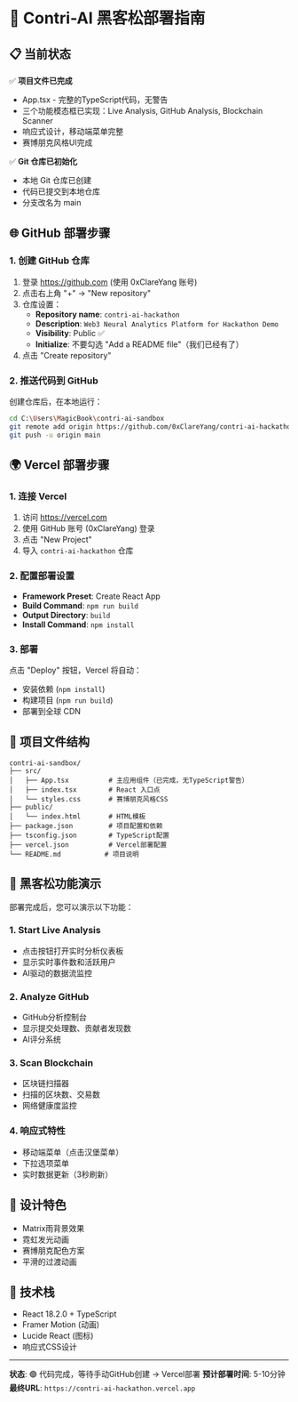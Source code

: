 # 🚀 Contri-AI 黑客松部署指南

## 📋 当前状态
✅ **项目文件已完成**
- App.tsx - 完整的TypeScript代码，无警告
- 三个功能模态框已实现：Live Analysis, GitHub Analysis, Blockchain Scanner
- 响应式设计，移动端菜单完整
- 赛博朋克风格UI完成

✅ **Git 仓库已初始化**
- 本地 Git 仓库已创建
- 代码已提交到本地仓库
- 分支改名为 main

## 🌐 GitHub 部署步骤

### 1. 创建 GitHub 仓库
1. 登录 https://github.com (使用 0xClareYang 账号)
2. 点击右上角 "+" → "New repository"
3. 仓库设置：
   - **Repository name**: `contri-ai-hackathon`
   - **Description**: `Web3 Neural Analytics Platform for Hackathon Demo`
   - **Visibility**: Public ✅
   - **Initialize**: 不要勾选 "Add a README file"（我们已经有了）
4. 点击 "Create repository"

### 2. 推送代码到 GitHub
创建仓库后，在本地运行：
```bash
cd C:\Users\MagicBook\contri-ai-sandbox
git remote add origin https://github.com/0xClareYang/contri-ai-hackathon.git
git push -u origin main
```

## 🌍 Vercel 部署步骤

### 1. 连接 Vercel
1. 访问 https://vercel.com
2. 使用 GitHub 账号 (0xClareYang) 登录
3. 点击 "New Project"
4. 导入 `contri-ai-hackathon` 仓库

### 2. 配置部署设置
- **Framework Preset**: Create React App
- **Build Command**: `npm run build`
- **Output Directory**: `build`
- **Install Command**: `npm install`

### 3. 部署
点击 "Deploy" 按钮，Vercel 将自动：
- 安装依赖 (`npm install`)
- 构建项目 (`npm run build`)
- 部署到全球 CDN

## 🔧 项目文件结构
```
contri-ai-sandbox/
├── src/
│   ├── App.tsx          # 主应用组件（已完成，无TypeScript警告）
│   ├── index.tsx        # React 入口点
│   └── styles.css       # 赛博朋克风格CSS
├── public/
│   └── index.html       # HTML模板
├── package.json         # 项目配置和依赖
├── tsconfig.json        # TypeScript配置
├── vercel.json          # Vercel部署配置
└── README.md           # 项目说明
```

## 🎯 黑客松功能演示

部署完成后，您可以演示以下功能：

### 1. **Start Live Analysis** 
- 点击按钮打开实时分析仪表板
- 显示实时事件数和活跃用户
- AI驱动的数据流监控

### 2. **Analyze GitHub**
- GitHub分析控制台
- 显示提交处理数、贡献者发现数
- AI评分系统

### 3. **Scan Blockchain**
- 区块链扫描器
- 扫描的区块数、交易数
- 网络健康度监控

### 4. **响应式特性**
- 移动端菜单（点击汉堡菜单）
- 下拉选项菜单
- 实时数据更新（3秒刷新）

## 🎨 设计特色
- Matrix雨背景效果
- 霓虹发光动画
- 赛博朋克配色方案
- 平滑的过渡动画

## 📱 技术栈
- React 18.2.0 + TypeScript
- Framer Motion (动画)
- Lucide React (图标)
- 响应式CSS设计

---

**状态**: 🟢 代码完成，等待手动GitHub创建 → Vercel部署
**预计部署时间**: 5-10分钟
**最终URL**: `https://contri-ai-hackathon.vercel.app`
